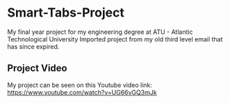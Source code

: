 # Smart-Tabs-Project
My final year project for my engineering degree at ATU - Atlantic Technological University
Imported project from my old third level email that has since expired.

## Project Video
My project can be seen on this Youtube video link:
https://www.youtube.com/watch?v=UG66vGQ3mJk
